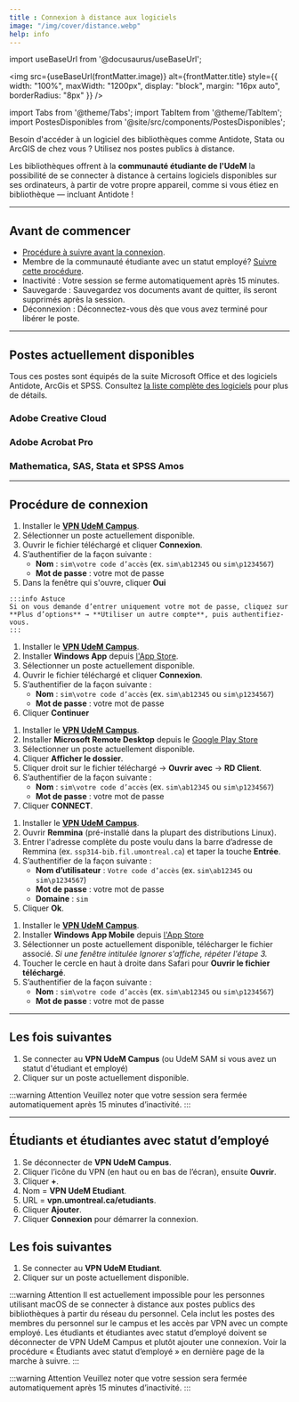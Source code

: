 ```yaml
---
title : Connexion à distance aux logiciels 
image: "/img/cover/distance.webp"
help: info
---
```


import useBaseUrl from '@docusaurus/useBaseUrl';

<img 
  src={useBaseUrl(frontMatter.image)} 
  alt={frontMatter.title} 
  style={{
    width: "100%",
    maxWidth: "1200px",
    display: "block",
    margin: "16px auto",
    borderRadius: "8px"
  }} 
/>


import Tabs from '@theme/Tabs';
import TabItem from '@theme/TabItem';
import PostesDisponibles from '@site/src/components/PostesDisponibles';


Besoin d'accéder à un logiciel des bibliothèques comme Antidote, Stata ou ArcGIS de chez vous ? Utilisez nos postes publics à distance.

Les bibliothèques offrent à la **communauté étudiante de l'UdeM** la possibilité de se connecter à distance à certains logiciels disponibles sur ses ordinateurs, à partir de votre propre appareil, comme si vous étiez en bibliothèque — incluant Antidote ! 

---

## Avant de commencer

- [Procédure à suivre avant la connexion](#procédure-de-connexion).
- Membre de la communauté étudiante avec un statut employé? [Suivre cette procédure](#étudiants-avec-statut-demployé).
- Inactivité : Votre session se ferme automatiquement après 15 minutes.
- Sauvegarde : Sauvegardez vos documents avant de quitter, ils seront supprimés après la session.
- Déconnexion : Déconnectez-vous dès que vous avez terminé pour libérer le poste.

---

## Postes actuellement disponibles

Tous ces postes sont équipés de la suite Microsoft Office et des logiciels Antidote, ArcGis et SPSS. Consultez [la liste complète des logiciels](/informatique/logiciels) pour plus de détails.

<div className="grid-container">
  
  <div className="grid-item">
    <h3>Adobe Creative Cloud</h3>
    <PostesDisponibles zone="AdobeCreativeCloud" />
  </div>

  <div className="grid-item">
    <h3>Adobe Acrobat Pro</h3>
    <PostesDisponibles zone="AdobePro" />
  </div>

  <div className="grid-item">
    <h3>Mathematica, SAS, Stata et SPSS Amos</h3>
    <PostesDisponibles zone="Stata" />
  </div>

</div>

---

## Procédure de connexion

<Tabs>
  <TabItem value="windows" label="Windows">
  
  1. Installer le **[VPN UdeM Campus](../informatique/vpn.md)**.
  2. Sélectionner un poste actuellement disponible.  
  3. Ouvrir le fichier téléchargé et cliquer **Connexion**.  
  4. S’authentifier de la façon suivante :  
       - **Nom** : `sim\votre code d’accès` (ex. `sim\ab12345` ou `sim\p1234567`)  
       - **Mot de passe** : votre mot de passe
  5. Dans la fenêtre qui s'ouvre, cliquer **Oui**
    
    :::info Astuce
    Si on vous demande d’entrer uniquement votre mot de passe, cliquez sur **Plus d’options** → **Utiliser un autre compte**, puis authentifiez-vous.
    :::
  
  </TabItem>

  <TabItem value="macos" label="macOS">
  
  1. Installer le **[VPN UdeM Campus](../informatique/vpn.md)**.  
  2. Installer **Windows App** depuis [l'App Store](https://apps.apple.com/ca/app/microsoft-remote-desktop-10/id1295203466?mt=12).  
  3. Sélectionner un poste actuellement disponible.  
  4. Ouvrir le fichier téléchargé et cliquer **Connexion**.  
  5. S’authentifier de la façon suivante :  
     - **Nom** : `sim\votre code d’accès` (ex. `sim\ab12345` ou `sim\p1234567`)   
     - **Mot de passe** : votre mot de passe
  6. Cliquer **Continuer**
  </TabItem>

  <TabItem value="chromebook" label="Chromebook">
  
  1. Installer le **[VPN UdeM Campus](../informatique/vpn.md)**.  
  2. Installer **Microsoft Remote Desktop** depuis le [Google Play Store](https://play.google.com/store/apps/details?id=com.microsoft.rdc.androidx)
  3. Sélectionner un poste actuellement disponible.  
  4. Cliquer **Afficher le dossier**.  
  5. Cliquer droit sur le fichier téléchargé → **Ouvrir avec** → **RD Client**.  
  6. S’authentifier de la façon suivante :  
     - **Nom** : `sim\votre code d’accès` (ex. `sim\ab12345` ou `sim\p1234567`)  
     - **Mot de passe** : votre mot de passe
  7. Cliquer **CONNECT**.
  </TabItem>

  <TabItem value="linux" label="Linux">
  
  1. Installer le **[VPN UdeM Campus](../informatique/vpn.md)**.  
  2. Ouvrir **Remmina** (pré-installé dans la plupart des distributions Linux).  
  3. Entrer l'adresse complète du poste voulu dans la barre d’adresse de Remmina (ex. `ssp314-bib.fil.umontreal.ca`) et taper la touche **Entrée**.
  4. S’authentifier de la façon suivante :  
     - **Nom d’utilisateur** : `Votre code d’accès` (ex. `sim\ab12345` ou `sim\p1234567`)  
     - **Mot de passe** : votre mot de passe
     - **Domaine** : `sim`  
  5. Cliquer **Ok**.
  </TabItem>

  <TabItem value="ios" label="iOS">
  
  1. Installer le **[VPN UdeM Campus](../informatique/vpn.md)**.  
  2. Installer **Windows App Mobile** depuis [l'App Store](https://apps.apple.com/ca/app/windows-app-mobile/id714464092?l=fr-CA)  
  3. Sélectionner un poste actuellement disponible, télécharger le fichier associé.
      *Si une fenêtre intitulée Ignorer s'affiche, répéter l'étape 3.*
  4. Toucher le cercle en haut à droite dans Safari pour **Ouvrir le fichier téléchargé**.  
  5. S’authentifier de la façon suivante :  
     - **Nom** : `sim\votre code d’accès` (ex. `sim\ab12345` ou `sim\p1234567`) 
     - **Mot de passe** : votre mot de passe

  </TabItem>
</Tabs>

---

## Les fois suivantes

1. Se connecter au **VPN UdeM Campus** (ou UdeM SAM si vous avez un statut d'étudiant et employé)
2. Cliquer sur un poste actuellement disponible.

:::warning Attention
Veuillez noter que votre session sera fermée automatiquement après 15 minutes d’inactivité.
:::

---

## Étudiants et étudiantes avec statut d’employé

1. Se déconnecter de **VPN UdeM Campus**.
2. Cliquer l’icône du VPN (en haut ou en bas de l’écran), ensuite **Ouvrir**.
3. Cliquer **+**.
4. Nom = **VPN UdeM Etudiant**.
5. URL = **vpn.umontreal.ca/etudiants**.
6. Cliquer **Ajouter**.
7. Cliquer **Connexion** pour démarrer la connexion.
   
## Les fois suivantes

1. Se connecter au **VPN UdeM Etudiant**.
2.  Cliquer sur un poste actuellement disponible.

:::warning Attention
Il est actuellement impossible pour les personnes utilisant macOS de se connecter à distance aux postes publics des bibliothèques à partir du réseau du personnel. Cela inclut les postes des membres du personnel sur le campus et les accès par VPN avec un compte employé. Les étudiants et étudiantes avec statut d’employé doivent se déconnecter de VPN UdeM Campus et plutôt ajouter une connexion. Voir la procédure « Étudiants avec statut d’employé » en dernière page de la marche à suivre.
:::

:::warning Attention
Veuillez noter que votre session sera fermée automatiquement après 15 minutes d’inactivité.
:::
